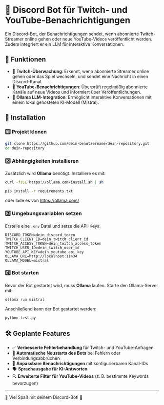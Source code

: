 # 📢 Discord Bot für Twitch- und YouTube-Benachrichtigungen

Ein Discord-Bot, der Benachrichtigungen sendet, wenn abonnierte Twitch-Streamer online gehen oder neue YouTube-Videos veröffentlicht werden. Zudem integriert er ein LLM für interaktive Konversationen.

## 🚀 Funktionen

- 🔴 **Twitch-Überwachung**: Erkennt, wenn abonnierte Streamer online gehen oder das Spiel wechseln, und sendet eine Nachricht in einen Discord-Kanal.
- 🎥 **YouTube-Benachrichtigungen**: Überprüft regelmäßig abonnierte Kanäle auf neue Videos und informiert über Veröffentlichungen.
- 🤖 **Ollama LLM-Integration**: Ermöglicht interaktive Konversationen mit einem lokal gehosteten KI-Modell (Mistral).

## 🔧 Installation

### 1️⃣ Projekt klonen  
```bash
git clone https://github.com/dein-benutzername/dein-repository.git
cd dein-repository
```

### 2️⃣ Abhängigkeiten installieren

Zusätzlich wird **Ollama** benötigt. Installiere es mit:
```bash
curl -fsSL https://ollama.com/install.sh | sh
```  
```bash
pip install -r requirements.txt
```
oder lade es von https://ollama.com/

### 3️⃣ Umgebungsvariablen setzen  
Erstelle eine `.env` Datei und setze die API-Keys:
```
DISCORD_TOKEN=dein_discord_token
TWITCH_CLIENT_ID=dein_twitch_client_id
TWITCH_ACCESS_TOKEN=dein_twitch_access_token
TWITCH_USER_ID=dein_twitch_user_id
YOUTUBE_API_KEY=dein_youtube_api_key
OLLAMA_URL=http://localhost:11434
OLLAMA_MODEL=mistral
```

### 4️⃣ Bot starten

Bevor der Bot gestartet wird, muss **Ollama** laufen. Starte den Ollama-Server mit:
```bash
ollama run mistral
```

Anschließend kann der Bot gestartet werden:
```bash
python test.py
```  

## 🛠️ Geplante Features

- ✅ **Verbesserte Fehlerbehandlung** für Twitch- und YouTube-Anfragen  
- 🔄 **Automatische Neustarts des Bots** bei Fehlern oder Verbindungsabbrüchen  
- 📢 **Anpassbare Benachrichtigungen** mit konfigurierbaren Kanal-IDs  
- 🗣 **Sprachausgabe für KI-Antworten**  
- 🔍 **Erweiterte Filter für YouTube-Videos** (z. B. bestimmte Keywords bevorzugen)  

---

🚀 Viel Spaß mit deinem Discord-Bot! 🎉

